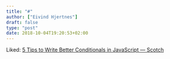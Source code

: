 ```yaml
---
title: "#"
author: ["Eivind Hjertnes"]
draft: false
type: "post"
date: 2018-10-04T19:20:53+02:00
---
```


Liked:
[5
Tips to Write Better Conditionals in JavaScript ― Scotch](https://scotch.io/tutorials/5-tips-to-write-better-conditionals-in-javascript)
